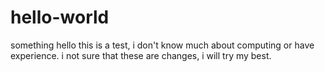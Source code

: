# hello-world
something 
hello this is a test, i don't know much about computing or have experience.
i not sure that these are changes, i will try my best. 
